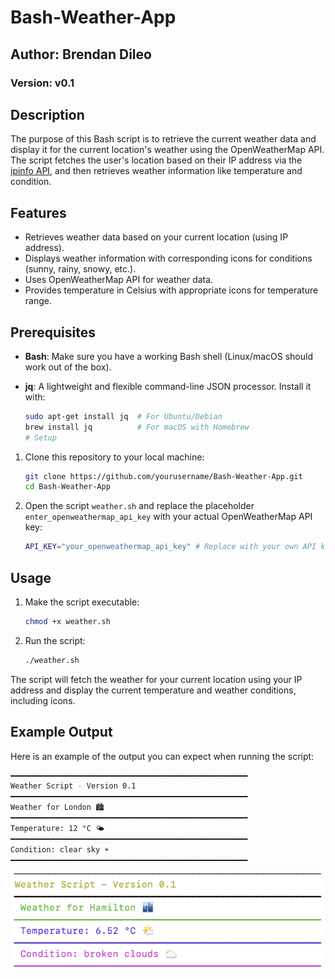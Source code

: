 # Bash-Weather-App

## Author: Brendan Dileo
### Version: v0.1

## Description

The purpose of this Bash script is to retrieve the current weather data and display it for the current location's weather using the OpenWeatherMap API. The script fetches the user's location based on their IP address via the [ipinfo API](https://ipinfo.io), and then retrieves weather information like temperature and condition.

## Features

- Retrieves weather data based on your current location (using IP address).
- Displays weather information with corresponding icons for conditions (sunny, rainy, snowy, etc.).
- Uses OpenWeatherMap API for weather data.
- Provides temperature in Celsius with appropriate icons for temperature range.

## Prerequisites

- **Bash**: Make sure you have a working Bash shell (Linux/macOS should work out of the box).
- **jq**: A lightweight and flexible command-line JSON processor. Install it with:

  ```bash
  sudo apt-get install jq  # For Ubuntu/Debian
  brew install jq          # For macOS with Homebrew
  # Setup

1. Clone this repository to your local machine:

    ```bash
    git clone https://github.com/yourusername/Bash-Weather-App.git
    cd Bash-Weather-App
    ```

2. Open the script `weather.sh` and replace the placeholder `enter_openweathermap_api_key` with your actual OpenWeatherMap API key:

    ```bash
    API_KEY="your_openweathermap_api_key" # Replace with your own API key
    ```

## Usage

1. Make the script executable:

    ```bash
    chmod +x weather.sh
    ```

2. Run the script:

    ```bash
    ./weather.sh
    ```

The script will fetch the weather for your current location using your IP address and display the current temperature and weather conditions, including icons.

## Example Output

Here is an example of the output you can expect when running the script:

```bash
━━━━━━━━━━━━━━━━━━━━━━━━━━━━━━━━━━━━━━━━━━━━━━━━━━━━━
Weather Script - Version 0.1
━━━━━━━━━━━━━━━━━━━━━━━━━━━━━━━━━━━━━━━━━━━━━━━━━━━━━
Weather for London 🏙️
━━━━━━━━━━━━━━━━━━━━━━━━━━━━━━━━━━━━━━━━━━━━━━━━━━━━━
Temperature: 12 °C 🌤️
━━━━━━━━━━━━━━━━━━━━━━━━━━━━━━━━━━━━━━━━━━━━━━━━━━━━━
Condition: clear sky ☀️
━━━━━━━━━━━━━━━━━━━━━━━━━━━━━━━━━━━━━━━━━━━━━━━━━━━━━
```
![Weather Checker](exWeather.png)


  
